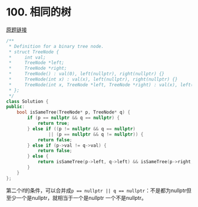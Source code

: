# 100. 相同的树 

[原题链接](https://leetcode-cn.com/problems/same-tree/)

```cpp
/**
 * Definition for a binary tree node.
 * struct TreeNode {
 *     int val;
 *     TreeNode *left;
 *     TreeNode *right;
 *     TreeNode() : val(0), left(nullptr), right(nullptr) {}
 *     TreeNode(int x) : val(x), left(nullptr), right(nullptr) {}
 *     TreeNode(int x, TreeNode *left, TreeNode *right) : val(x), left(left), right(right) {}
 * };
 */
class Solution {
public:
    bool isSameTree(TreeNode* p, TreeNode* q) {
        if (p == nullptr && q == nullptr) {
            return true;
        } else if ((p != nullptr && q == nullptr)
                || (p == nullptr && q != nullptr)) {
            return false;
        } else if (p->val != q->val) {
            return false;
        } else {
            return isSameTree(p->left, q->left) && isSameTree(p->right, q->right);
        }
    }
};
```

第二个if的条件，可以合并成`p == nullptr || q == nullptr`：不是都为nullptr但至少一个是nullptr，就相当于一个是nullptr 一个不是nullptr。
